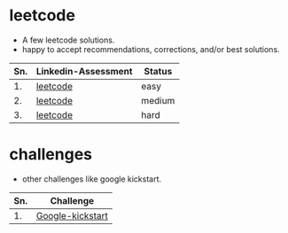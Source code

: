 # leetcode
- A few leetcode solutions.
- happy to accept recommendations, corrections, and/or best solutions.

| Sn.   | Linkedin-Assessment | Status |
| ----- | ----- | ----- |
| 1.    | [leetcode](https://github.com/delzadbamji/leetcode/blob/main/leetcode-easy/readme.md) | easy |
| 2.    | [leetcode](https://github.com/delzadbamji/leetcode/blob/main/RotateArray/question.md) | medium |
| 3.    | [leetcode](https://github.com/delzadbamji/leetcode/blob/main/leetcode-hard/readme.md) | hard |


# challenges
 - other challenges like google kickstart.

| Sn.   | Challenge |
| ----- | ----- |
| 1.    | [Google-kickstart](https://github.com/delzadbamji/leetcode/tree/main/GoogleKickStart2021/increasingSubString) |

